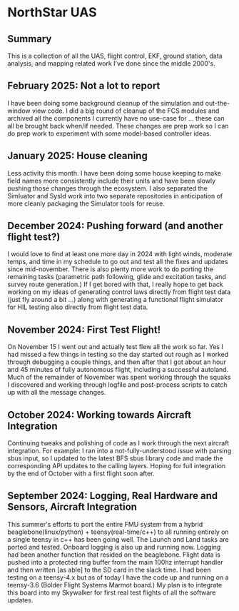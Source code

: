 # NorthStar UAS

## Summary

This is a collection of all the UAS, flight control, EKF, ground station, data analysis, and mapping related work I've done since the middle 2000's.

## February 2025: Not a lot to report

I have been doing some background cleanup of the simulation and out-the-window view code.  I did a big round of cleanup of the FCS modules and archived all the components I currently have no use-case for ... these can all be brought back when/if needed.  These changes are prep work so I can do prep work to experiment with some model-based controller ideas.

## January 2025: House cleaning

Less activity this month.  I have been doing some house keeping to make field names more consistently include their units and have been slowly pushing those changes through the ecosystem.  I also separated the Simluator and SysId work into two separate repositories in anticipation of more cleanly packaging the Simulator tools for reuse.

## December 2024: Pushing forward (and another flight test?)

I would love to find at least one more day in 2024 with light winds, moderate temps, and time in my schedule to go out and test all the fixes and updates since mid-november.  There is also plenty more work to do porting the remaining tasks (parametric path following, glide and excitation tasks, and survey route generation.)  If I get bored with that, I really hope to get back working on my ideas of generating control laws directly from flight test data (just fly around a bit ...) along with generating a functional flight simulator for HIL testing also directly from flight test data.

## November 2024: First Test Flight!

On November 15 I went out and actually test flew all the work so far.  Yes I had missed a few things in testing so the day started out rough as I worked through debugging a couple things, and then after that I got about an hour and 45 minutes of fully autonomous flight, including a successful autoland.  Much of the remainder of November was spent working through the squaks I discovered and working through logfile and post-process scripts to catch up with all the message changes.

## October 2024: Working towards Aircraft Integration

Continuing tweaks and polishing of code as I work through the next aircraft integration.  For example: I ran into a not-fully-understood issue with parsing sbus input, so I updated to the latest BFS sbus library code and made the corresponding API updates to the calling layers. Hoping for full integration by the end of October with a first flight soon after.

## September 2024: Logging, Real Hardware and Sensors, Aircraft Integration

This summer's efforts to port the entire FMU system from a hybrid beaglebone(linux/python) + teensy(real-time/c++) to all running entirely on a single teensy in c++ has been going well.  The Launch and Land tasks are ported and tested.  Onboard logging is also up and running now.  Logging had been another function that resided on the beaglebone.  Flight data is pushed into a protected ring buffer from the main 100hz interrupt handler and then written [as able] to the SD card in the slack time.  I had been testing on a teensy-4.x but as of today I have the code up and running on a teensy-3.6 (Bolder Flight Systems Marmot board.)  My plan is to integrate this board into my Skywalker for first real test flights of all the software updates.
